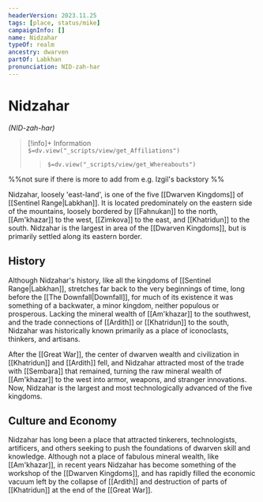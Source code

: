 ```yaml
---
headerVersion: 2023.11.25
tags: [place, status/mike]
campaignInfo: []
name: Nidzahar
typeOf: realm
ancestry: dwarven
partOf: Labkhan
pronunciation: NID-zah-har
---
```

# Nidzahar
*(NID-zah-har)*
>[!info]+ Information  
> `$=dv.view("_scripts/view/get_Affiliations")`  
>> `$=dv.view("_scripts/view/get_Whereabouts")`

%%not sure if there is more to add from e.g. Izgil's backstory %%

Nidzahar, loosely 'east-land', is one of the five [[Dwarven Kingdoms]] of [[Sentinel Range|Labkhan]]. It is located predominately on the eastern side of the mountains, loosely bordered by [[Fahnukan]] to the north, [[Am'khazar]] to the west, [[Zimkova]] to the east, and [[Khatridun]] to the south. Nidzahar is the largest in area of the [[Dwarven Kingdoms]], but is primarily settled along its eastern border. 
## History

Although Nidzahar's history, like all the kingdoms of [[Sentinel Range|Labkhan]], stretches far back to the very beginnings of time, long before the [[The Downfall|Downfall]], for much of its existence it was something of a backwater, a minor kingdom, neither populous or prosperous. Lacking the mineral wealth of [[Am'khazar]] to the southwest, and the trade connections of [[Ardith]] or [[Khatridun]] to the south, Nidzahar was historically known primarily as a place of iconoclasts, thinkers, and artisans. 

After the [[Great War]], the center of dwarven wealth and civilization in [[Khatridun]] and [[Ardith]] fell, and Nidzahar attracted most of the trade with [[Sembara]] that remained, turning the raw mineral wealth of [[Am'khazar]] to the west into armor, weapons, and stranger innovations. Now, Nidzahar is the largest and most technologically advanced of the five kingdoms.

## Culture and Economy

Nidzahar has long been a place that attracted tinkerers, technologists, artificers, and others seeking to push the foundations of dwarven skill and knowledge. Although not a place of fabulous mineral wealth, like [[Am'khazar]], in recent years Nidzahar has become something of the workshop of the [[Dwarven Kingdoms]], and has rapidly filled the economic vacuum left by the collapse of [[Ardith]] and destruction of parts of [[Khatridun]] at the end of the [[Great War]]. 